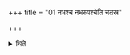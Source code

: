 +++
title = "01 नभश्च नभस्यश्चेति चतस्र"

+++

<details><summary>थिते</summary>

नभश्च नभस्यश्चेति चतस्र ऋतव्याः । द्वेद्वे समानतयादेवते १
</details>
